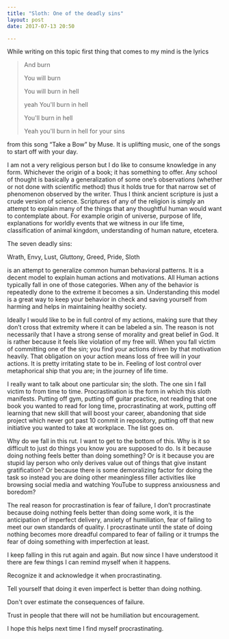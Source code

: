 ```yaml
---
title: "Sloth: One of the deadly sins"
layout: post
date: 2017-07-13 20:50

---
```




While writing on this topic first thing that comes to my mind is the lyrics

> And burn
>
> You will burn
>
> You will burn in hell
>
> yeah You'll burn in hell
>
> You'll burn in hell
>
> Yeah you'll burn in hell for your sins

from this song “Take a Bow” by Muse. It is uplifting music, one of the songs to start off with your day.


I am not a very religious person but I do like to consume knowledge in any form. Whichever the origin of a book; it has something to offer. Any school of thought is basically a generalization of some one’s observations (whether or not done with scientific method) thus it holds true for that narrow set of phenomenon observed by the writer. Thus I think ancient scripture is just a crude version of science. Scriptures of any of the religion is simply an attempt to explain many of the things that any thoughtful human would want to contemplate about. For example origin of universe, purpose of life, explanations for worldly events that we witness in our life time, classification of animal kingdom, understanding of human nature, etcetera.

The seven deadly sins:

Wrath, Envy, Lust, Gluttony, Greed, Pride, Sloth

is an attempt to generalize common human behavioral patterns. It is a decent model to explain human actions and motivations. All Human actions typically fall in one of those categories. When any of the behavior is repeatedly done to the extreme it becomes a sin. Understanding this model is a great way to keep your behavior in check and saving yourself from harming and helps in maintaining healthy society.

Ideally I would like to be in full control of my actions, making sure that they don’t cross that extremity where it can be labeled a sin. The reason is not necessarily that I have a strong sense of morality and great belief in God. It is rather because it feels like violation of my free will. When you fall victim of committing one of the sin; you find your actions driven by that motivation heavily. That obligation on your action means loss of free will in your actions. It is pretty irritating state to be in. Feeling of lost control over metaphorical ship that you are; in the journey of life time.

I really want to talk about one particular sin; the sloth. The one sin I fall victim to from time to time. Procrastination is the form in which this sloth manifests. Putting off gym, putting off guitar practice, not reading that one book you wanted to read for long time, procrastinating at work, putting off learning that new skill that will boost your career, abandoning that side project which never got past 10 commit in repository, putting off that new initiative you wanted to take at workplace. The list goes on.

Why do we fall in this rut. I want to get to the bottom of this. Why is it so difficult to just do things you know you are supposed to do. Is it because doing nothing feels better than doing something? Or is it because you are stupid lay person who only derives value out of things that give instant gratification? Or because there is some demoralizing factor for doing the task so instead you are doing other meaningless filler activities like browsing social media and watching YouTube to suppress anxiousness and boredom?

The real reason for procrastination is fear of failure, I don’t procrastinate because doing nothing feels better than doing some work, it is the anticipation of imperfect delivery, anxiety of humiliation, fear of failing to meet our own standards of quality. I procrastinate until the state of doing nothing becomes more dreadful compared to fear of failing or it trumps the fear of doing something with imperfection at least.

I keep falling in this rut again and again. But now since I have understood it there are few things I can remind myself when it happens.

Recognize it and acknowledge it when procrastinating.

Tell yourself that doing it even imperfect is better than doing nothing.

Don't over estimate the consequences of failure.

Trust in people that there will not be humiliation but encouragement.

I hope this helps next time I find myself procrastinating.
